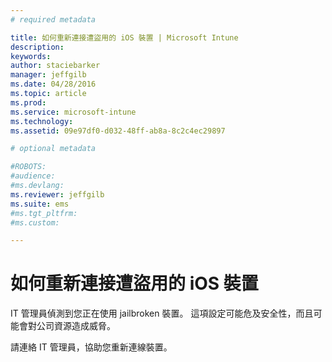 ```yaml
---
# required metadata

title: 如何重新連接遭盜用的 iOS 裝置 | Microsoft Intune
description:
keywords:
author: staciebarker
manager: jeffgilb
ms.date: 04/28/2016
ms.topic: article
ms.prod:
ms.service: microsoft-intune
ms.technology:
ms.assetid: 09e97df0-d032-48ff-ab8a-8c2c4ec29897

# optional metadata

#ROBOTS:
#audience:
#ms.devlang:
ms.reviewer: jeffgilb
ms.suite: ems
#ms.tgt_pltfrm:
#ms.custom:

---
```


# 如何重新連接遭盜用的 iOS 裝置
IT 管理員偵測到您正在使用 jailbroken 裝置。 這項設定可能危及安全性，而且可能會對公司資源造成威脅。

請連絡 IT 管理員，協助您重新連線裝置。



<!--HONumber=May16_HO2-->


